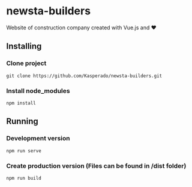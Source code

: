 # newsta-builders

Website of construction company created with Vue.js and ❤

## Installing

### Clone project
```
git clone https://github.com/Kasperado/newsta-builders.git
```

### Install node_modules
```
npm install
```

## Running

### Development version
```
npm run serve
```

### Create production version (Files can be found in /dist folder)
```
npm run build
```

